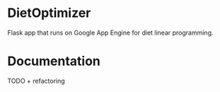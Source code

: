 # DietOptimizer
Flask app that runs on Google App Engine for diet linear programming.

# Documentation
TODO + refactoring
